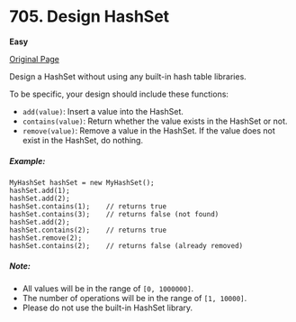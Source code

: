 # 705. Design HashSet

**Easy**

[Original Page](https://leetcode.com/problems/design-hashset/)

Design a HashSet without using any built-in hash table libraries.

To be specific, your design should include these functions:

- `add(value)`: Insert a value into the HashSet. 
- `contains(value)`: Return whether the value exists in the HashSet or not.
- `remove(value)`: Remove a value in the HashSet. If the value does not exist in the HashSet, do nothing.

##### Example:
```
MyHashSet hashSet = new MyHashSet();
hashSet.add(1);         
hashSet.add(2);         
hashSet.contains(1);    // returns true
hashSet.contains(3);    // returns false (not found)
hashSet.add(2);          
hashSet.contains(2);    // returns true
hashSet.remove(2);          
hashSet.contains(2);    // returns false (already removed)
```

##### Note:
- All values will be in the range of `[0, 1000000]`.
- The number of operations will be in the range of `[1, 10000]`.
- Please do not use the built-in HashSet library.
